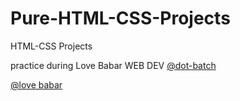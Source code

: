 # Pure-HTML-CSS-Projects
HTML-CSS Projects

practice during Love Babar WEB DEV [@dot-batch]([https://www.thecodehelp.in/#courses](https://www.thecodehelp.in/course/web-development-bootcamp)) 


[@love babar](https://github.com/loveBabbar)

